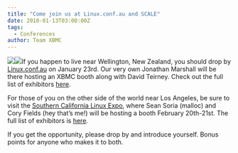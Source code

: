 ```yaml
---
title: "Come join us at Linux.conf.au and SCALE"
date: 2010-01-13T03:00:00Z
tags:
  - Conferences
author: Team XBMC
---
```


[![](https://www.lca2010.org.nz/images/lca2010/LCA2010-125by125v2openday.webp)](https://www.lca2010.org.nz/)[![](https://www.socallinuxexpo.org/scale8x/sites/socallinuxexpo.org.scale8x/files/125x125_static3.gif)](https://www.socallinuxexpo.org/scale8x/)If you happen to live near Wellington, New Zealand, you should drop by [Linux.conf.au](https://www.lca2010.org.nz/) on January 23rd. Our very own Jonathan Marshall will be there hosting an XBMC booth along with David Teirney. Check out the full list of exhibitors [here](https://conf.linux.org.au/wiki/OpenDay#Open_Day_Stalls).

For those of you on the other side of the world near Los Angeles, be sure to visit the [Southern California Linux Expo](https://www.socallinuxexpo.org/), where Sean Soria (malloc) and Cory Fields (hey that’s me!) will be hosting a booth February 20th-21st. The full list of exhibitors is [here](https://www.socallinuxexpo.org/scale8x/exhibitors).

If you get the opportunity, please drop by and introduce yourself. Bonus points for anyone who makes it to both.
